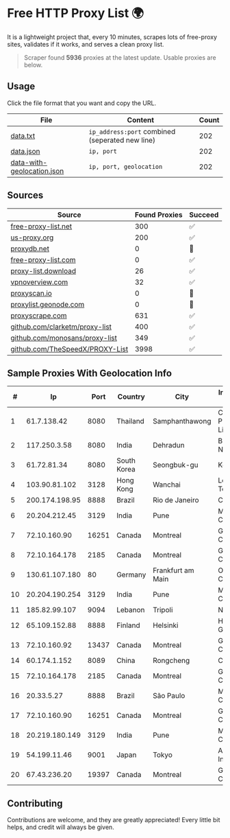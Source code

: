 
# Free HTTP Proxy List 🌍

It is a lightweight project that, every 10 minutes, scrapes lots of free-proxy sites, validates if it works, and serves a clean proxy list.


> Scraper found **5936** proxies at the latest update. Usable proxies are below.

## Usage

Click the file format that you want and copy the URL.


|File|Content|Count|
|----|-------|-----|
|[data.txt](https://raw.githubusercontent.com/themiralay/Proxy-List-World/master/data.txt)|`ip_address:port` combined (seperated new line)|202|
|[data.json](https://raw.githubusercontent.com/themiralay/Proxy-List-World/master/data.json)|`ip, port`|202|
|[data-with-geolocation.json](https://raw.githubusercontent.com/themiralay/Proxy-List-World/master/data-with-geolocation.json)|`ip, port, geolocation`|202|

## Sources

|Source|Found Proxies|Succeed|
|------|-------------|-------|
|[free-proxy-list.net](https://free-proxy-list.net)|300|✅|
|[us-proxy.org](https://www.us-proxy.org)|200|✅|
|[proxydb.net](http://proxydb.net)|0|🚫|
|[free-proxy-list.com](https://free-proxy-list.com/?page=&port=&type%5B%5D=http&type%5B%5D=https&up_time=0&search=Search)|0|✅|
|[proxy-list.download](https://www.proxy-list.download/HTTP)|26|✅|
|[vpnoverview.com](https://vpnoverview.com/privacy/anonymous-browsing/free-proxy-servers)|32|✅|
|[proxyscan.io](https://www.proxyscan.io)|0|🚫|
|[proxylist.geonode.com](https://proxylist.geonode.com/api/proxy-list?limit=300&page=1&sort_by=lastChecked&sort_type=desc&protocols=http,https)|0|🚫|
|[proxyscrape.com](https://api.proxyscrape.com/v2/?request=displayproxies&protocol=http&timeout=10000&country=all&ssl=all&anonymity=all)|631|✅|
|[github.com/clarketm/proxy-list](https://raw.githubusercontent.com/clarketm/proxy-list/master/proxy-list-raw.txt)|400|✅|
|[github.com/monosans/proxy-list](https://raw.githubusercontent.com/monosans/proxy-list/main/proxies/http.txt)|349|✅|
|[github.com/TheSpeedX/PROXY-List](https://raw.githubusercontent.com/TheSpeedX/PROXY-List/master/http.txt)|3998|✅|


## Sample Proxies With Geolocation Info

|#|Ip|Port|Country|City|Internet Service Provider|
|-|--|----|-------|----|-------------------------|
|1|61.7.138.42|8080|Thailand|Samphanthawong|CAT Telecom Public Company Limited|
|2|117.250.3.58|8080|India|Dehradun|Bharat Sanchar Nigam Ltd|
|3|61.72.81.34|8080|South Korea|Seongbuk-gu|Korea Telecom|
|4|103.90.81.102|3128|Hong Kong|Wanchai|Lonlife Technology Co.|
|5|200.174.198.95|8888|Brazil|Rio de Janeiro|Claro S.A|
|6|20.204.212.45|3129|India|Pune|Microsoft Corporation|
|7|72.10.160.90|16251|Canada|Montreal|GloboTech Communications|
|8|72.10.164.178|2185|Canada|Montreal|GloboTech Communications|
|9|130.61.107.180|80|Germany|Frankfurt am Main|Oracle Corporation|
|10|20.204.190.254|3129|India|Pune|Microsoft Corporation|
|11|185.82.99.107|9094|Lebanon|Tripoli|NET 360 S.A.R.L|
|12|65.109.152.88|8888|Finland|Helsinki|Hetzner Online GmbH|
|13|72.10.160.92|13437|Canada|Montreal|GloboTech Communications|
|14|60.174.1.152|8089|China|Rongcheng|Chinanet|
|15|72.10.164.178|2185|Canada|Montreal|GloboTech Communications|
|16|20.33.5.27|8888|Brazil|São Paulo|Microsoft Corporation|
|17|72.10.160.90|16251|Canada|Montreal|GloboTech Communications|
|18|20.219.180.149|3129|India|Pune|Microsoft Corporation|
|19|54.199.11.46|9001|Japan|Tokyo|Amazon.com, Inc.|
|20|67.43.236.20|19397|Canada|Montreal|GloboTech Communications|



## Contributing

Contributions are welcome, and they are greatly appreciated! Every
little bit helps, and credit will always be given.

